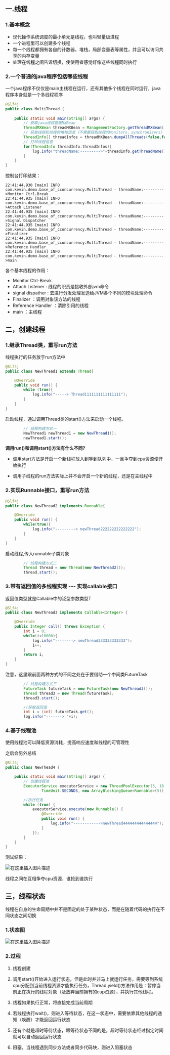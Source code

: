 ## 一.线程

### 1.基本概念
- 现代操作系统调度的最小单元是线程，也叫轻量级进程
- 一个进程里可以创建多个线程
- 每一个线程都拥有各自的计数器，堆栈，局部变量表等属性，并且可以访问共享的内存变量
- 处理在线程之间告诉切换，使使用者感觉好像这些线程同时执行

### 2.一个普通的java程序包括哪些线程

一个java程序不仅仅是main主线程在运行，还有其他多个线程在同时运行，java程序本身就是一个多线程程序
```java
@Slf4j
public class MultiThread {
    
    public static void main(String[] args) {
        // 获取java线程管理MXBean
        ThreadMXBean threadMXBean = ManagementFactory.getThreadMXBean();
        // 获取线程和线程的堆栈信息（不需要获取线程的Monitors，synchronizers）
        ThreadInfo[] threadInfos = threadMXBean.dumpAllThreads(false,false);
        // 打印线程信息
        for(ThreadInfo threadInfo:threadInfos){
            log.info("threadName:--------->"+threadInfo.getThreadName());
        }
    }
}
```

控制台打印结果：
```shell
22:41:44.930 [main] INFO com.kevin.demo.base_of_cconcurrency.MultiThread - threadName:--------->Monitor Ctrl-Break
22:41:44.935 [main] INFO com.kevin.demo.base_of_cconcurrency.MultiThread - threadName:--------->Attach Listener 
22:41:44.935 [main] INFO com.kevin.demo.base_of_cconcurrency.MultiThread - threadName:--------->Signal Dispatcher
22:41:44.935 [main] INFO com.kevin.demo.base_of_cconcurrency.MultiThread - threadName:--------->Finalizer
22:41:44.935 [main] INFO com.kevin.demo.base_of_cconcurrency.MultiThread - threadName:--------->Reference Handler
22:41:44.935 [main] INFO com.kevin.demo.base_of_cconcurrency.MultiThread - threadName:--------->main
```
各个基本线程的作用：

- Monitor Ctrl-Break
- Attach Listener : 线程的职责是接收外部jvm命令
- signal dispather : 去进行分发处理发送给JVM各个不同的模块处理命令
- Finalizer ：调用对象该方法的线程
- Reference Handler ：清除引用的线程
- main ：主线程

## 二，创建线程

### 1.继承Thread类，重写run方法

线程执行的任务放于run方法中
```java
@Slf4j
public class NewThread1 extends Thread{

    @Override
    public void run() {
        while (true){
            log.info("-----> Thread1111111111111111");
        }
    }
}
```

启动线程，通过调用Thread类的start()方法来启动一个线程。
```java
        // 线程构建方式一
        NewThread1 newThread1 = new NewThread1();
        newThread1.start();
```

**调用run()和调用start()方法有什么不同?**

- 调用start方法是开启一个新线程放入到等到队列中，一旦争夺到cpu资源便开始执行

- 调用子线程的run方法实际上并不会开启一个新的线程，还是在主线程中

### 2.实现Runnable接口，重写run方法

```java
@Slf4j
public class NewThread2 implements Runnable{

    @Override
    public void run() {
        while(true){
            log.info("---------> newThread222222222222222");
        }
    }
}
```

启动线程,传入runnable子类对象
```java
        // 线程构建方式二
        Thread thread = new Thread(new NewThread2());
        thread.start();
```

### 3.带有返回值的多线程实现 --- 实现callable<T>接口

返回值类型就是Callable中的泛型参数类型T

```java
@Slf4j
public class NewThread3 implements Callable<Integer> {

    @Override
    public Integer call() throws Exception {
        int i = 0;
        while(i<10000){
            log.info("--------> newThread333333333333");
            i++;
        }
        return i;
    }
}
```

注意，这里跟前面两种方式的不同之处在于要借助一个中间类FutureTask<T>

```java
        // 线程构建方式三
        FutureTask futureTask = new FutureTask(new NewThread3());
        Thread thread3 = new Thread(futureTask);
        thread3.start();

        //获取返回值
        int i = (int) futureTask.get();
        log.info("-------> "+i);
```

### 4.基于线程池
使用线程池可以降低资源消耗，提高响应速度和线程的可管理性

之后会另外总结
```java
@Slf4j
public class NewThead4 {

    public static void main(String[] args) {
        // 创建线程池
        ExecutorService executorService = new ThreadPoolExecutor(5, 10, 500,
                TimeUnit.SECONDS, new ArrayBlockingQueue<Runnable>(5));

        //执行任务
        while (true) {
            executorService.execute(new Runnable() {
                @Override
                public void run() {
                    log.info("------------>newThread444444444444444");
                }
            });
        }
    }
}
```

测试结果：

![在这里插入图片描述](https://img-blog.csdnimg.cn/20190613231324368.png?x-oss-process=image/watermark,type_ZmFuZ3poZW5naGVpdGk,shadow_10,text_aHR0cHM6Ly9ibG9nLmNzZG4ubmV0L3dlaXhpbl80MTkyMjI4OQ==,size_16,color_FFFFFF,t_70)

线程之间在互相争夺cpu资源，谁抢到谁执行

## 三，线程状态

线程在自身的生命周期中并不是固定的处于某种状态，而是在随着代码的执行在不同状态之间切换
### 1.状态图

![在这里插入图片描述](https://img-blog.csdnimg.cn/20190613235434261.png?x-oss-process=image/watermark,type_ZmFuZ3poZW5naGVpdGk,shadow_10,text_aHR0cHM6Ly9ibG9nLmNzZG4ubmV0L3dlaXhpbl80MTkyMjI4OQ==,size_16,color_FFFFFF,t_70)

### 2.过程

1. 线程创建

2. 调用start()开始进入运行状态，但是此时并非马上就运行任务，需要等到系统cpu分配到当前线程资源才能执行任务，Thread.yield()方法作用是：暂停当前正在执行的线程对象（及放弃当前拥有的cup资源），并执行其他线程。
3. 线程如果执行正常，将直接完成当前周期
4. 若线程执行wait()，则进入等待状态，在这一状态中，需要依靠其他线程的通知（唤醒）才能返回运行状态
5. 还有个就是超时等待状态，跟等待状态不同的是，超时等待状态经过指定时间就可以自动返回运行状态

6. 阻塞，当线程遇到同步方法或者同步代码块，则进入阻塞状态
